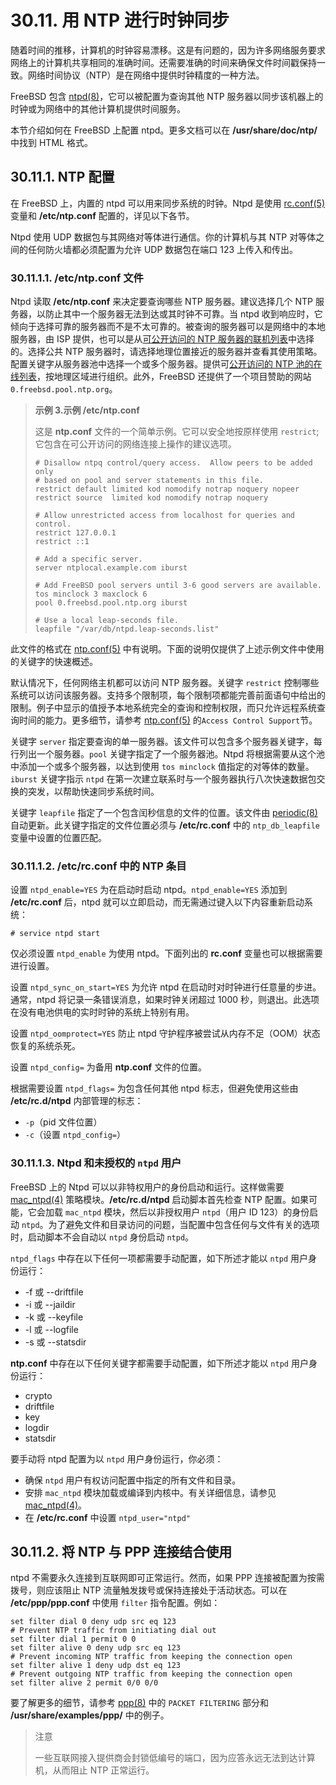 # 30.11. 用 NTP 进行时钟同步

随着时间的推移，计算机的时钟容易漂移。这是有问题的，因为许多网络服务要求网络上的计算机共享相同的准确时间。还需要准确的时间来确保文件时间戳保持一致。网络时间协议（NTP）是在网络中提供时钟精度的一种方法。

FreeBSD 包含 [ntpd(8)](https://www.freebsd.org/cgi/man.cgi?query=ntpd&sektion=8&format=html)，它可以被配置为查询其他 NTP 服务器以同步该机器上的时钟或为网络中的其他计算机提供时间服务。

本节介绍如何在 FreeBSD 上配置 ntpd。更多文档可以在 **/usr/share/doc/ntp/** 中找到 HTML 格式。

## 30.11.1. NTP 配置

在 FreeBSD 上，内置的 ntpd 可以用来同步系统的时钟。Ntpd 是使用 [rc.conf(5)](https://www.freebsd.org/cgi/man.cgi?query=rc.conf&sektion=5&format=html) 变量和 **/etc/ntp.conf** 配置的，详见以下各节。

Ntpd 使用 UDP 数据包与其网络对等体进行通信。你的计算机与其 NTP 对等体之间的任何防火墙都必须配置为允许 UDP 数据包在端口 123 上传入和传出。

### 30.11.1.1. **/etc/ntp.conf** 文件

Ntpd 读取 **/etc/ntp.conf** 来决定要查询哪些 NTP 服务器。建议选择几个 NTP 服务器，以防止其中一个服务器无法到达或其时钟不可靠。当 ntpd 收到响应时，它倾向于选择可靠的服务器而不是不太可靠的。被查询的服务器可以是网络中的本地服务器，由 ISP 提供，也可以是从[可公开访问的 NTP 服务器的联机列表](http://support.ntp.org/bin/view/Servers/WebHome)中选择的。选择公共 NTP 服务器时，请选择地理位置接近的服务器并查看其使用策略。配置关键字从服务器池中选择一个或多个服务器。提供可[公开访问的 NTP 池的在线列表](http://support.ntp.org/bin/view/Servers/NTPPoolServers)，按地理区域进行组织。此外，FreeBSD 还提供了一个项目赞助的网站 `0.freebsd.pool.ntp.org`。

>**示例 3.示例 /etc/ntp.conf**
>
>这是 **ntp.conf** 文件的一个简单示例。它可以安全地按原样使用 `restrict`;它包含在可公开访问的网络连接上操作的建议选项。
>
>```
># Disallow ntpq control/query access.  Allow peers to be added only
># based on pool and server statements in this file.
>restrict default limited kod nomodify notrap noquery nopeer
>restrict source  limited kod nomodify notrap noquery
>
># Allow unrestricted access from localhost for queries and control.
>restrict 127.0.0.1
>restrict ::1
>
># Add a specific server.
>server ntplocal.example.com iburst
>
># Add FreeBSD pool servers until 3-6 good servers are available.
>tos minclock 3 maxclock 6
>pool 0.freebsd.pool.ntp.org iburst
>
># Use a local leap-seconds file.
>leapfile "/var/db/ntpd.leap-seconds.list"
>```

此文件的格式在 [ntp.conf(5)](https://www.freebsd.org/cgi/man.cgi?query=ntp.conf&sektion=5&format=html) 中有说明。下面的说明仅提供了上述示例文件中使用的关键字的快速概述。

默认情况下，任何网络主机都可以访问 NTP 服务器。关键字 `restrict` 控制哪些系统可以访问该服务器。支持多个限制项，每个限制项都能完善前面语句中给出的限制。例子中显示的值授予本地系统完全的查询和控制权限，而只允许远程系统查询时间的能力。更多细节，请参考 [ntp.conf(5)](https://www.freebsd.org/cgi/man.cgi?query=ntp.conf&sektion=5&format=html) 的`Access Control Support`节。

关键字 `server` 指定要查询的单一服务器。该文件可以包含多个服务器关键字，每行列出一个服务器。`pool` 关键字指定了一个服务器池。Ntpd 将根据需要从这个池中添加一个或多个服务器，以达到使用 `tos minclock` 值指定的对等体的数量。`iburst` 关键字指示 `ntpd` 在第一次建立联系时与一个服务器执行八次快速数据包交换的突发，以帮助快速同步系统时间。

关键字 `leapfile` 指定了一个包含闰秒信息的文件的位置。该文件由 [periodic(8)](https://www.freebsd.org/cgi/man.cgi?query=periodic&sektion=8&format=html) 自动更新。此关键字指定的文件位置必须与 **/etc/rc.conf** 中的 `ntp_db_leapfile` 变量中设置的位置匹配。

### 30.11.1.2. **/etc/rc.conf** 中的 NTP 条目

设置 `ntpd_enable=YES` 为在启动时启动 ntpd。`ntpd_enable=YES` 添加到 **/etc/rc.conf** 后，ntpd 就可以立即启动，而无需通过键入以下内容重新启动系统：

```
# service ntpd start
```

仅必须设置 `ntpd_enable` 为使用 ntpd。下面列出的 **rc.conf** 变量也可以根据需要进行设置。

设置 `ntpd_sync_on_start=YES` 为允许 ntpd 在启动时对时钟进行任意量的步进。通常，ntpd 将记录一条错误消息，如果时钟关闭超过 1000 秒，则退出。此选项在没有电池供电的实时时钟的系统上特别有用。

设置 `ntpd_oomprotect=YES` 防止 ntpd 守护程序被尝试从内存不足（OOM）状态恢复的系统杀死。

设置 `ntpd_config=` 为备用 **ntp.conf** 文件的位置。

根据需要设置 `ntpd_flags=` 为包含任何其他 ntpd 标志，但避免使用这些由 **/etc/rc.d/ntpd** 内部管理的标志：

- `-p`（pid 文件位置）
- `-c`（设置 `ntpd_config=`）

### 30.11.1.3. Ntpd 和未授权的 `ntpd` 用户

FreeBSD 上的 Ntpd 可以以非特权用户的身份启动和运行。这样做需要 [mac_ntpd(4)](https://www.freebsd.org/cgi/man.cgi?query=mac_ntpd&sektion=4&format=html) 策略模块。**/etc/rc.d/ntpd** 启动脚本首先检查 NTP 配置。如果可能，它会加载 `mac_ntpd` 模块，然后以非授权用户 `ntpd`（用户 ID 123）的身份启动 `ntpd`。为了避免文件和目录访问的问题，当配置中包含任何与文件有关的选项时，启动脚本不会自动以 `ntpd` 身份启动 `ntpd`。

`ntpd_flags` 中存在以下任何一项都需要手动配置，如下所述才能以 `ntpd` 用户身份运行：

- -f 或  --driftfile
- -i 或 --jaildir
- -k 或 --keyfile
- -l 或 --logfile
- -s 或 --statsdir

**ntp.conf** 中存在以下任何关键字都需要手动配置，如下所述才能以 `ntpd` 用户身份运行：

- crypto
- driftfile
- key
- logdir
- statsdir

要手动将 ntpd 配置为以 `ntpd` 用户身份运行，你必须：

- 确保 `ntpd` 用户有权访问配置中指定的所有文件和目录。
- 安排 `mac_ntpd` 模块加载或编译到内核中。有关详细信息，请参见 [mac_ntpd(4)](https://www.freebsd.org/cgi/man.cgi?query=mac_ntpd&sektion=4&format=html)。
- 在 **/etc/rc.conf** 中设置 `ntpd_user="ntpd"`

## 30.11.2. 将 NTP 与 PPP 连接结合使用

ntpd 不需要永久连接到互联网即可正常运行。然而，如果 PPP 连接被配置为按需拨号，则应该阻止 NTP 流量触发拨号或保持连接处于活动状态。可以在 **/etc/ppp/ppp.conf** 中使用 `filter` 指令配置。例如：

```
set filter dial 0 deny udp src eq 123
# Prevent NTP traffic from initiating dial out
set filter dial 1 permit 0 0
set filter alive 0 deny udp src eq 123
# Prevent incoming NTP traffic from keeping the connection open
set filter alive 1 deny udp dst eq 123
# Prevent outgoing NTP traffic from keeping the connection open
set filter alive 2 permit 0/0 0/0
```

要了解更多的细节，请参考 [ppp(8)](https://www.freebsd.org/cgi/man.cgi?query=ppp&sektion=8&format=html) 中的 `PACKET FILTERING` 部分和 **/usr/share/examples/ppp/** 中的例子。

>注意
>
>一些互联网接入提供商会封锁低编号的端口，因为应答永远无法到达计算机，从而阻止 NTP 正常运行。
